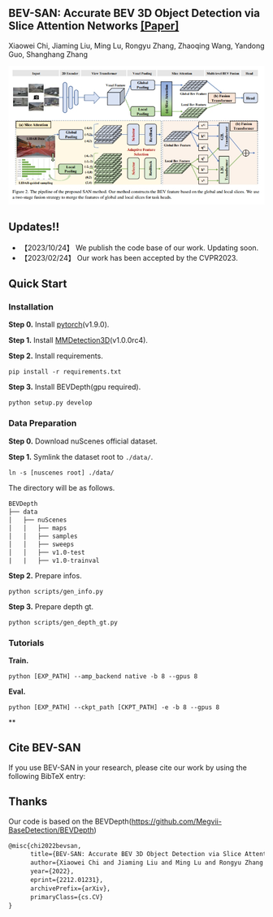 ## BEV-SAN: Accurate BEV 3D Object Detection via Slice Attention Networks [**[Paper]**](https://openaccess.thecvf.com/content/CVPR2023/papers/Chi_BEV-SAN_Accurate_BEV_3D_Object_Detection_via_Slice_Attention_Networks_CVPR_2023_paper.pdf)
Xiaowei Chi, Jiaming Liu, Ming Lu, Rongyu Zhang, Zhaoqing Wang, Yandong Guo, Shanghang Zhang

<img src="assets/BEVSAN.png" width="1000" >

## Updates!!
* 【2023/10/24】 We publish the code base of our work. Updating soon.
* 【2023/02/24】 Our work has been accepted by the CVPR2023.
  
## Quick Start
### Installation
**Step 0.** Install [pytorch](https://pytorch.org/)(v1.9.0).

**Step 1.** Install [MMDetection3D](https://github.com/open-mmlab/mmdetection3d)(v1.0.0rc4).

**Step 2.** Install requirements.
```shell
pip install -r requirements.txt
```
**Step 3.** Install BEVDepth(gpu required).
```shell
python setup.py develop
```

### Data Preparation
**Step 0.** Download nuScenes official dataset.

**Step 1.** Symlink the dataset root to `./data/`.
```
ln -s [nuscenes root] ./data/
```
The directory will be as follows.
```
BEVDepth
├── data
│   ├── nuScenes
│   │   ├── maps
│   │   ├── samples
│   │   ├── sweeps
│   │   ├── v1.0-test
|   |   ├── v1.0-trainval
```
**Step 2.** Prepare infos.
```
python scripts/gen_info.py
```
**Step 3.** Prepare depth gt.
```
python scripts/gen_depth_gt.py
```

### Tutorials
**Train.**
```
python [EXP_PATH] --amp_backend native -b 8 --gpus 8
```
**Eval.**
```
python [EXP_PATH] --ckpt_path [CKPT_PATH] -e -b 8 --gpus 8
```

**

## Cite BEV-SAN
If you use BEV-SAN in your research, please cite our work by using the following BibTeX entry:

## Thanks
Our code is based on the BEVDepth(https://github.com/Megvii-BaseDetection/BEVDepth)

```latex
@misc{chi2022bevsan,
      title={BEV-SAN: Accurate BEV 3D Object Detection via Slice Attention Networks}, 
      author={Xiaowei Chi and Jiaming Liu and Ming Lu and Rongyu Zhang and Zhaoqing Wang and Yandong Guo and Shanghang Zhang},
      year={2022},
      eprint={2212.01231},
      archivePrefix={arXiv},
      primaryClass={cs.CV}
}
```
